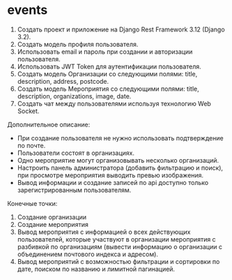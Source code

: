 # events

1. Создать проект и приложение на Django Rest Framework 3.12 (Django 3.2).
2. Создать модель профиля пользователя.
3. Использовать email и пароль при создании и авторизации пользователя.
4. Использовать JWT Token для аутентификации пользователя.
5. Создать модель Организации со следующими полями: title, description, address, postcode.
6. Создать модель Мероприятия со следующими полями: title, description, organizations, image, date.
7. Создать чат между пользователями используя технологию Web Socket.

Дополнительное описание:
- При создание пользователя не нужно использовать подтверждение по почте. 
- Пользователи состоят в организациях. 
- Одно мероприятие могут организовывать несколько организаций. 
- Настроить панель администратора (добавить фильтрацию и поиск), 
при просмотре мероприятия выводить превью изображения. 
- Вывод информации и создание записей по api доступно только зарегистрированным пользователям.

Конечные точки:
1. Создание организации
2. Создание мероприятия
3. Вывод мероприятия с информацией о всех действующих пользователей, которые 
участвуют в организации мероприятия 
с разбивкой по организациям (вывести информацию о организации с объединением 
почтового индекса и адресом).
4. Вывод мероприятий с возможностью фильтрации и сортировки по дате, 
поиском по названию и лимитной пагинацией.
